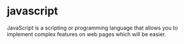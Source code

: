 # javascript
JavaScript is a scripting or programming language that allows you to implement complex features on web pages which will be easier.
